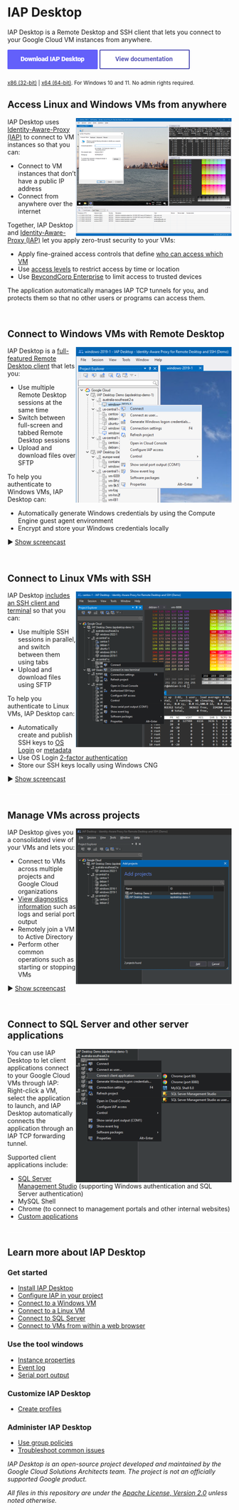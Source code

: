 # IAP Desktop

IAP Desktop is a Remote Desktop and SSH client that lets you connect to your Google Cloud VM instances from anywhere.

[<img src="doc/images/download.png">](https://github.com/GoogleCloudPlatform/iap-desktop/releases/latest/download/IapDesktopX64.msi)
[<img src="doc/images/documentation.png">](https://googlecloudplatform.github.io/iap-desktop/)

<sub>
<a href='https://github.com/GoogleCloudPlatform/iap-desktop/releases/latest/download/IapDesktopX86.msi'>x86 (32-bit)</a> | 
<a href='https://github.com/GoogleCloudPlatform/iap-desktop/releases/latest/download/IapDesktopX64.msi'>x64 (64-bit)</a>. 
For Windows 10 and 11. No admin rights required.
</sub>

## Access Linux and Windows VMs from anywhere

<a href='doc/images/Screenshot_1400.png?raw=true'>
<img src='doc/images/Screenshot_350.png' align='right'>
</a>

IAP Desktop uses [Identity-Aware-Proxy (IAP)](https://cloud.google.com/iap/docs/tcp-forwarding-overview) to connect to VM instances so that you can:

*   Connect to VM instances that don’t have a public IP address
*   Connect from anywhere over the internet

Together, IAP Desktop and [Identity-Aware-Proxy (IAP)](https://cloud.google.com/iap/docs/tcp-forwarding-overview) let you apply zero-trust security to your VMs:

*   Apply fine-grained access controls that define [who can access which VM](https://cloud.google.com/iap/docs/using-tcp-forwarding#configuring_access_and_permissions)
*   Use [access levels](https://cloud.google.com/iap/docs/cloud-iap-context-aware-access-howto) to restrict access by time or location
*   Use [BeycondCorp Enterprise](https://cloud.google.com/beyondcorp-enterprise) to limit access to trusted devices

The application automatically manages IAP TCP tunnels for you, and protects them so that no other users or programs can access them.

<img src='doc/images/pix.gif' width='100%' height='1'>

## Connect to Windows VMs with Remote Desktop

<a href='doc/images/RemoteDesktop_1400.gif?raw=true'>
<img src='doc/images/RemoteDesktop_350.png' align='right'>
</a>

IAP Desktop is a [full-featured Remote Desktop client](https://googlecloudplatform.github.io/iap-desktop/connect-windows/) that lets you:

*   Use multiple Remote Desktop sessions at the same time
*   Switch between full-screen and tabbed Remote Desktop sessions
*   Upload and download files over SFTP

To help you authenticate to Windows VMs, IAP Desktop can:

*   Automatically generate Windows credentials by using the Compute Engine guest agent environment
*   Encrypt and store your Windows credentials locally

:arrow_forward: [Show screencast](doc/images/RemoteDesktop_1400.gif?raw=true)

<img src='doc/images/pix.gif' width='100%' height='1'>

## Connect to Linux VMs with SSH

<a href='doc/images/SSH_1400.gif?raw=true'>
<img src='doc/images/SSH_350.png?raw=true' align='right'>
</a>

IAP Desktop [includes an SSH client and terminal](https://googlecloudplatform.github.io/iap-desktop/connect-linux/) so that you can:

*   Use multiple SSH sessions in parallel, and switch between them using tabs
*   Upload and download files using SFTP

To help you authenticate to Linux VMs, IAP Desktop can:

*   Automatically create and publish SSH keys to [OS Login](https://cloud.google.com/compute/docs/oslogin) or [metadata](https://cloud.google.com/compute/docs/connect/add-ssh-keys#metadata)
*   Use OS Login [2-factor authentication](https://cloud.google.com/compute/docs/oslogin/set-up-oslogin)
*   Store our SSH keys locally using Windows CNG

:arrow_forward: [Show screencast](doc/images/SSH_1400.gif?raw=true)

<img src='doc/images/pix.gif' width='100%' height='1'>


## Manage VMs across projects

<a href='doc/images/Manage_1400.gif?raw=true'>
<img src='doc/images/Manage_350.png?raw=true' align='right'>
</a>

IAP Desktop gives you a consolidated view of your VMs and lets you:

*   Connect to VMs across multiple projects and Google Cloud organizations
*   [View diagnostics information](https://googlecloudplatform.github.io/iap-desktop/toolwindow-eventlog/)
    such as logs and serial port output
*   Remotely join a VM to Active Directory 
*   Perform other common operations such as starting or stopping VMs


:arrow_forward: [Show screencast](doc/images/Manage_1400.gif?raw=true)

<img src='doc/images/pix.gif' width='100%' height='1'>

## Connect to SQL Server and other server applications


<a href='doc/images/Client_700.png?raw=true'>
<img src='doc/images/Client_350.png?raw=true' align='right'>
</a>

You can use IAP Desktop to let client applications connect to your Google Cloud VMs through IAP:
Right-click a VM, select the application to launch, and IAP Desktop automatically connects the
application through an IAP TCP forwarding tunnel. 

Supported client applications include:

*   [SQL Server Management Studio](https://googlecloudplatform.github.io/iap-desktop/connect-sqlserver/) (supporting Windows authentication and SQL Server authentication)
*   MySQL Shell
*   Chrome (to connect to management portals and other internal websites)
*   [Custom applications](https://googlecloudplatform.github.io/iap-desktop/client-application-configuration/)

<img src='doc/images/pix.gif' width='100%' height='1'>

## Learn more about IAP Desktop

### Get started

*   [Install IAP Desktop](https://googlecloudplatform.github.io/iap-desktop/install/)
*   [Configure IAP in your project](https://googlecloudplatform.github.io/iap-desktop/setup-iap/)
*   [Connect to a Windows VM](https://googlecloudplatform.github.io/iap-desktop/connect-windows/)
*   [Connect to a Linux VM](https://googlecloudplatform.github.io/iap-desktop/connect-linux/)
*   [Connect to SQL Server](https://googlecloudplatform.github.io/iap-desktop/connect-sqlserver/)
*   [Connect to VMs from within a web browser](https://googlecloudplatform.github.io/iap-desktop/connect-by-url/)

### Use the tool windows

*   [Instance properties](https://googlecloudplatform.github.io/iap-desktop/toolwindow-instance-properties/)
*   [Event log](https://googlecloudplatform.github.io/iap-desktop/toolwindow-eventlog/)
*   [Serial port output](https://googlecloudplatform.github.io/iap-desktop/toolwindow-serial-port-output/)

### Customize IAP Desktop

*   [Create profiles](https://googlecloudplatform.github.io/iap-desktop/create-profiles/)

### Administer IAP Desktop

*   [Use group policies](https://googlecloudplatform.github.io/iap-desktop/group-policies/)
*   [Troubleshoot common issues](https://googlecloudplatform.github.io/iap-desktop/troubleshooting/)


_IAP Desktop is an open-source project developed and maintained by the Google Cloud Solutions Architects team. The project is not an officially supported Google product._

_All files in this repository are under the
[Apache License, Version 2.0](LICENSE.txt) unless noted otherwise._
